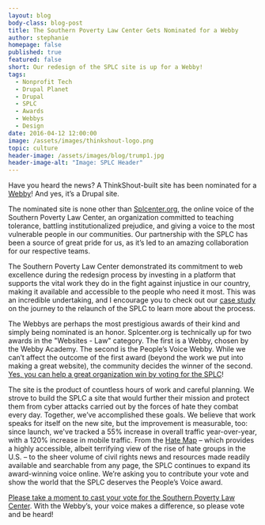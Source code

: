 ```yaml
---
layout: blog
body-class: blog-post
title: The Southern Poverty Law Center Gets Nominated for a Webby
author: stephanie
homepage: false
published: true
featured: false
short: Our redesign of the SPLC site is up for a Webby!
tags:
  - Nonprofit Tech
  - Drupal Planet
  - Drupal
  - SPLC
  - Awards
  - Webbys
  - Design
date: 2016-04-12 12:00:00
image: /assets/images/thinkshout-logo.png
topic: culture
header-image: /assets/images/blog/trump1.jpg
header-image-alt: "Image: SPLC Header"
---
```


Have you heard the news? A ThinkShout-built site has been nominated for a [Webby](http://webbyawards.com/)! And yes, it’s a Drupal site.

The nominated site is none other than [Splcenter.org](https://www.splcenter.org/), the online voice of the Southern Poverty Law Center, an organization committed to teaching tolerance, battling institutionalized prejudice, and giving a voice to the most vulnerable people in our communities. Our partnership with the SPLC has been a source of great pride for us, as it’s led to an amazing collaboration for our respective teams.

The Southern Poverty Law Center demonstrated its commitment to web excellence during the redesign process by investing in a platform that supports the vital work they do in the fight against injustice in our country, making it available and accessible to the people who need it most. This was an incredible undertaking, and I encourage you to check out our [case study](https://thinkshout.com/work/splc/) on the journey to the relaunch of the SPLC to learn more about the process.

The Webbys are perhaps the most prestigious awards of their kind and simply being nominated is an honor. Splcenter.org is technically up for two awards in the "Websites - Law" category. The first is a Webby, chosen by the Webby Academy. The second is the People’s Voice Webby. While we can’t affect the outcome of the first award (beyond the work we put into making a great website), the community  decides the winner of the second. [Yes, you can help a great organization win by voting for the SPLC](https://pv.webbyawards.com/2016/websites/general-website/law)!

The site is the product of countless hours of work and careful planning. We strove to build the SPLC a site that would further their mission and protect them from cyber attacks carried out by the forces of hate they combat every day. Together, we’ve accomplished these goals. We believe that work speaks for itself on the new site, but the improvement is measurable, too: since launch, we've tracked a 55% increase in overall traffic year-over-year, with a 120% increase in mobile traffic. From the [Hate Map](https://www.splcenter.org/hate-map) – which provides a highly accessible, albeit terrifying view of the rise of hate groups in the U.S. – to the sheer volume of civil rights news and resources made readily available and searchable from any page, the SPLC continues to expand its award-winning voice online. We’re asking you to contribute your vote and show the world that the SPLC deserves the People’s Voice award.

[Please take a moment to cast your vote for the Southern Poverty Law Center](https://pv.webbyawards.com/2016/websites/general-website/law). With the Webby’s, your voice makes a difference, so please vote and be heard!
